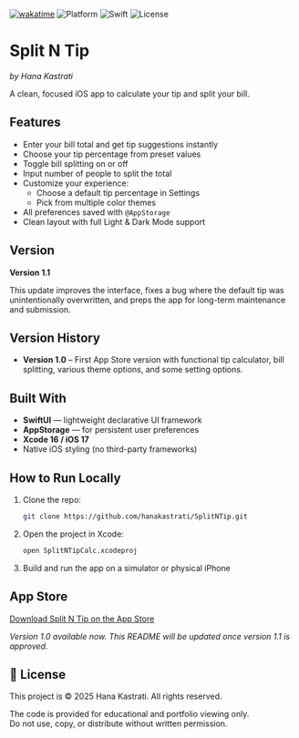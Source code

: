 [![wakatime](https://wakatime.com/badge/github/hanakastrati/SplitNTip.svg)](https://wakatime.com/badge/github/hanakastrati/SplitNTip)
![Platform](https://img.shields.io/badge/platform-iOS-blue)
![Swift](https://img.shields.io/badge/language-Swift-orange)
![License](https://img.shields.io/badge/license-MIT-green)

# Split N Tip  
*by Hana Kastrati*

A clean, focused iOS app to calculate your tip and split your bill.  

## Features

- Enter your bill total and get tip suggestions instantly
- Choose your tip percentage from preset values
- Toggle bill splitting on or off
- Input number of people to split the total
- Customize your experience:
  - Choose a default tip percentage in Settings
  - Pick from multiple color themes
- All preferences saved with `@AppStorage`
- Clean layout with full Light & Dark Mode support

## Version

**Version 1.1**

This update improves the interface, fixes a bug where the default tip was unintentionally overwritten, and preps the app for long-term maintenance and submission.

## Version History

- **Version 1.0** – First App Store version with functional tip calculator, bill splitting, various theme options, and some setting options.  

## Built With

- **SwiftUI** — lightweight declarative UI framework  
- **AppStorage** — for persistent user preferences  
- **Xcode 16 / iOS 17**  
- Native iOS styling (no third-party frameworks)

## How to Run Locally

1. Clone the repo:

   ```bash
   git clone https://github.com/hanakastrati/SplitNTip.git
   ```

2. Open the project in Xcode:

   ```bash
   open SplitNTipCalc.xcodeproj
   ```

3. Build and run the app on a simulator or physical iPhone

## App Store

[Download Split N Tip on the App Store](https://apps.apple.com/us/app/splittipcalc/id6744050869)

_Version 1.0 available now. This README will be updated once version 1.1 is approved._

## 📄 License
This project is © 2025 Hana Kastrati. All rights reserved.

The code is provided for educational and portfolio viewing only.  
Do not use, copy, or distribute without written permission.

